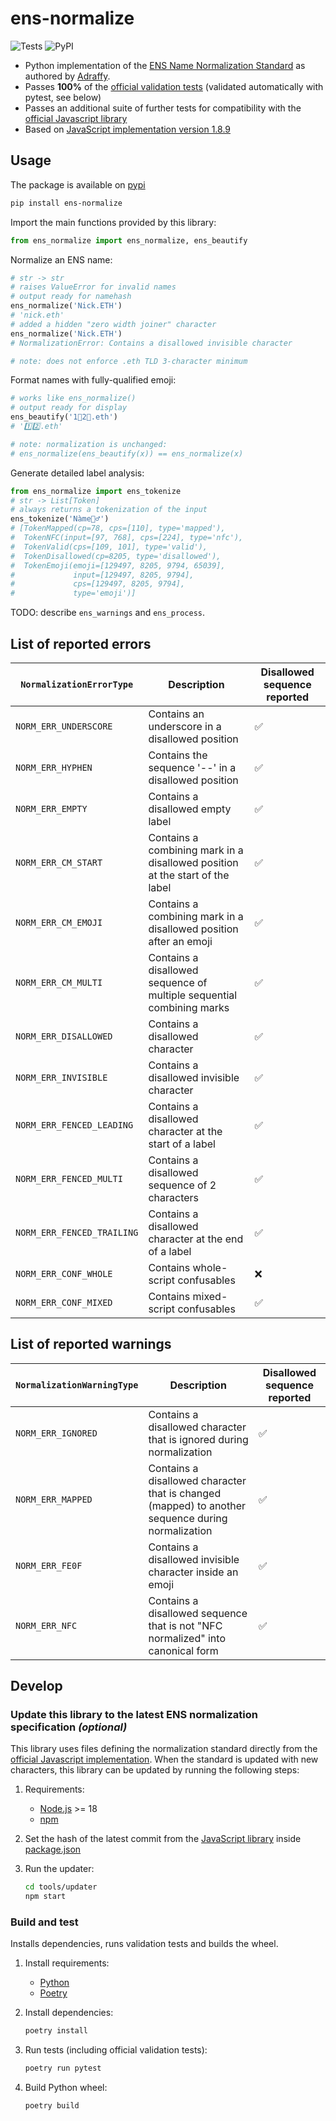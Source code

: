 # ens-normalize

![Tests](https://github.com/namehash/ens-normalize-python/actions/workflows/python-app.yml/badge.svg?branch=main)
![PyPI](https://img.shields.io/pypi/v/ens-normalize)

* Python implementation of the [ENS Name Normalization Standard](https://github.com/adraffy/ensip-norm/blob/main/draft.md) as authored by [Adraffy](https://github.com/adraffy).
* Passes **100%** of the [official validation tests](https://github.com/adraffy/ens-normalize.js/tree/main/validate) (validated automatically with pytest, see below)
* Passes an additional suite of further tests for compatibility with the [official Javascript library](https://github.com/adraffy/ens-normalize.js)
* Based on [JavaScript implementation version 1.8.9](https://github.com/adraffy/ens-normalize.js/tree/fa0ad385e77299ad8bddc2287876fbf74a92b8db)

## Usage

The package is available on [pypi](https://pypi.org/project/ens-normalize/)

```bash
pip install ens-normalize
```

Import the main functions provided by this library:

```python
from ens_normalize import ens_normalize, ens_beautify
```

Normalize an ENS name:

```python
# str -> str
# raises ValueError for invalid names
# output ready for namehash
ens_normalize('Nick.ETH')
# 'nick.eth'
# added a hidden "zero width joiner" character
ens_normalize('Ni‍ck.ETH')
# NormalizationError: Contains a disallowed invisible character

# note: does not enforce .eth TLD 3-character minimum
```

Format names with fully-qualified emoji:

```python
# works like ens_normalize()
# output ready for display
ens_beautify('1⃣2⃣.eth')
# '1️⃣2️⃣.eth'

# note: normalization is unchanged:
# ens_normalize(ens_beautify(x)) == ens_normalize(x)
```

Generate detailed label analysis:

```python
from ens_normalize import ens_tokenize
# str -> List[Token]
# always returns a tokenization of the input
ens_tokenize('Nàme‍🧙‍♂')
# [TokenMapped(cp=78, cps=[110], type='mapped'),
#  TokenNFC(input=[97, 768], cps=[224], type='nfc'),
#  TokenValid(cps=[109, 101], type='valid'),
#  TokenDisallowed(cp=8205, type='disallowed'),
#  TokenEmoji(emoji=[129497, 8205, 9794, 65039],
#             input=[129497, 8205, 9794],
#             cps=[129497, 8205, 9794],
#             type='emoji')]
```

TODO: describe `ens_warnings` and `ens_process`.

## List of reported errors

| `NormalizationErrorType` | Description | Disallowed sequence reported |
| ---------- | ----------- | --------------- |
| `NORM_ERR_UNDERSCORE` | Contains an underscore in a disallowed position | ✅ |
| `NORM_ERR_HYPHEN`     | Contains the sequence '--' in a disallowed position | ✅ |
| `NORM_ERR_EMPTY`      | Contains a disallowed empty label | ✅ |
| `NORM_ERR_CM_START`   | Contains a combining mark in a disallowed position at the start of the label | ✅ |
| `NORM_ERR_CM_EMOJI`   | Contains a combining mark in a disallowed position after an emoji | ✅ |
| `NORM_ERR_CM_MULTI`   | Contains a disallowed sequence of multiple sequential combining marks | ✅ |
| `NORM_ERR_DISALLOWED` | Contains a disallowed character | ✅ |
| `NORM_ERR_INVISIBLE`  | Contains a disallowed invisible character | ✅ |
| `NORM_ERR_FENCED_LEADING`  | Contains a disallowed character at the start of a label | ✅ |
| `NORM_ERR_FENCED_MULTI`    | Contains a disallowed sequence of 2 characters | ✅ |
| `NORM_ERR_FENCED_TRAILING` | Contains a disallowed character at the end of a label | ✅ |
| `NORM_ERR_CONF_WHOLE` | Contains whole-script confusables | ❌ |
| `NORM_ERR_CONF_MIXED` | Contains mixed-script confusables | ✅ |

## List of reported warnings

| `NormalizationWarningType` | Description | Disallowed sequence reported |
| ---------- | ----------- | --------------- |
| `NORM_ERR_IGNORED`    | Contains a disallowed character that is ignored during normalization | ✅ |
| `NORM_ERR_MAPPED`     | Contains a disallowed character that is changed (mapped) to another sequence during normalization | ✅ |
| `NORM_ERR_FE0F`       | Contains a disallowed invisible character inside an emoji | ✅ |
| `NORM_ERR_NFC`        | Contains a disallowed sequence that is not "NFC normalized" into canonical form | ✅ |

## Develop

### Update this library to the latest ENS normalization specification *(optional)*

This library uses files defining the normalization standard
directly from the [official Javascript implementation](https://github.com/adraffy/ens-normalize.js/tree/main/derive).
When the standard is updated with new characters, this library can
be updated by running the following steps:

1. Requirements:
    * [Node.js](https://nodejs.org) >= 18
    * [npm](https://www.npmjs.com)
2. Set the hash of the latest commit from the [JavaScript library](https://github.com/adraffy/ens-normalize.js) inside [package.json](tools/updater/package.json)
3. Run the updater:

    ```bash
    cd tools/updater
    npm start
    ```

### Build and test

Installs dependencies, runs validation tests and builds the wheel.

1. Install requirements:
   * [Python](https://www.python.org)
   * [Poetry](https://python-poetry.org)

2. Install dependencies:

    ```bash
    poetry install
    ```

3. Run tests (including official validation tests):

    ```bash
    poetry run pytest
    ```

4. Build Python wheel:

    ```bash
    poetry build
    ```
